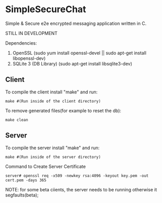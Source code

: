 <h1>SimpleSecureChat</h1>

 Simple & Secure e2e encrypted messaging application written in C.
 
 STILL IN DEVELOPMENT

Dependencies:
1. OpenSSL (sudo yum install openssl-devel || sudo apt-get install libopenssl-dev) 
2. SQLite 3 (DB Library) (sudo apt-get install libsqlite3-dev)

<h2> Client </h2>

To compile the client install "make" and run:

    make #(Run inside of the client directory)
    
To remove generated files(for example to reset the db):

    make clean
<h2> Server </h2>
To compile the server install "make" and run:

    make #(Run inside of the server directory)
    
Command to Create Server Certificate 

    server# openssl req -x509 -newkey rsa:4096 -keyout key.pem -out cert.pem -days 365 

NOTE:
    for some beta ciients, the server needs to be running otherwise it segfaults(beta);
